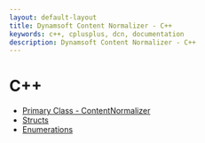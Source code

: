 ```yaml
---
layout: default-layout
title: Dynamsoft Content Normalizer - C++
keywords: c++, cplusplus, dcn, documentation
description: Dynamsoft Content Normalizer - C++
---
```


# C++

- [Primary Class - ContentNormalizer]()
- [Structs]()
- [Enumerations]()